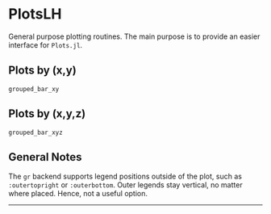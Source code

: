 # PlotsLH

General purpose plotting routines. The main purpose is to provide an easier interface for `Plots.jl`.

## Plots by (x,y)

```@docs
grouped_bar_xy
```

## Plots by (x,y,z)

```@docs
grouped_bar_xyz
```

## General Notes

The `gr` backend supports legend positions outside of the plot, such as `:outertopright` or `:outerbottom`. Outer legends stay vertical, no matter where placed. Hence, not a useful option.

---------------
